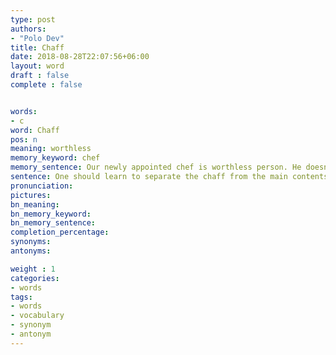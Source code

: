 ```yaml
---
type: post
authors:
- "Polo Dev"
title: Chaff
date: 2018-08-28T22:07:56+06:00
layout: word
draft : false
complete : false


words:
- c
word: Chaff
pos: n
meaning: worthless
memory_keyword: chef
memory_sentence: Our newly appointed chef is worthless person. He doesn't know even how to prepare tomato soup.
sentence: One should learn to separate the chaff from the main contents before presenting anything
pronunciation:
pictures:
bn_meaning:
bn_memory_keyword:
bn_memory_sentence:
completion_percentage:
synonyms:
antonyms:

weight : 1
categories:
- words
tags:
- words
- vocabulary
- synonym
- antonym
---
```

